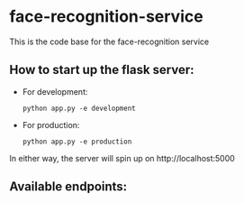 # face-recognition-service
This is the code base for the face-recognition service

## How to start up the flask server:
* For development:

      python app.py -e development

* For production:

      python app.py -e production

In either way, the server will spin up on http://localhost:5000
## Available endpoints:


